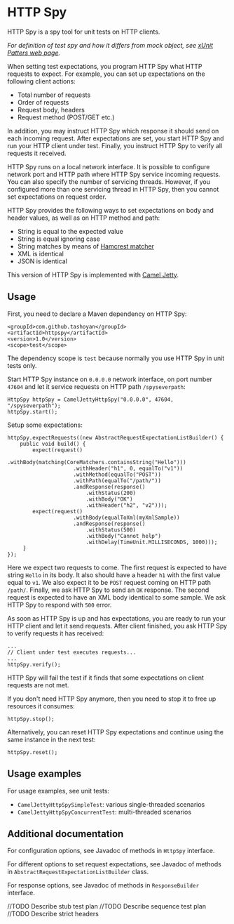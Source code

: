 # HTTP Spy

HTTP Spy is a spy tool for unit tests on HTTP clients.

_For definition of test spy and how it differs from mock object, see
[xUnit Patters web page](http://xunitpatterns.com/Mocks,%20Fakes,%20Stubs%20and%20Dummies.html)._

When setting test expectations, you program HTTP Spy what HTTP requests to
expect. For example, you can set up expectations on the following client
actions:

* Total number of requests
* Order of requests
* Request body, headers
* Request method (POST/GET etc.)

In addition, you may instruct HTTP Spy which response it should send on each
incoming request. After expectations are set, you start HTTP Spy and run your
HTTP client under test. Finally, you instruct HTTP Spy to verify all requests
it received.

HTTP Spy runs on a local network interface. It is possible to configure network
port and HTTP path where HTTP Spy service incoming requests. You can also
specify the number of servicing threads. However, if you configured more than
one servicing thread in HTTP Spy, then you cannot set expectations on request
order.

HTTP Spy provides the following ways to set expectations on body and header
values, as well as on HTTP method and path:

* String is equal to the expected value
* String is equal ignoring case
* String matches by means of [Hamcrest matcher](http://hamcrest.org/)
* XML is identical
* JSON is identical

This version of HTTP Spy is implemented with [Camel Jetty](http://camel.apache.org/jetty.html).

## Usage

First, you need to declare a Maven dependency on HTTP Spy:

    <groupId>com.github.tashoyan</groupId>
    <artifactId>httpspy</artifactId>
    <version>1.0</version>
    <scope>test</scope>

The dependency scope is `test` because normally you use HTTP Spy in unit tests
only.

Start HTTP Spy instance on `0.0.0.0` network interface, on port number `47604`
and let it service requests on HTTP path `/spyseverpath`:

    HttpSpy httpSpy = CamelJettyHttpSpy("0.0.0.0", 47604, "/spyseverpath");
    httpSpy.start();

Setup some expectations:

    httpSpy.expectRequests((new AbstractRequestExpectationListBuilder() {
        public void build() {
            expect(request()
                         .withBody(matching(CoreMatchers.containsString("Hello")))
                         .withHeader("h1", 0, equalTo("v1"))
                         .withMethod(equalTo("POST"))
                         .withPath(equalTo("/path/"))
                         .andResponse(response()
                             .withStatus(200)
                             .withBody("OK")
                             .withHeader("h2", "v2")));
            expect(request()
                         .withBody(equalToXml(myXmlSample))
                         .andResponse(response()
                             .withStatus(500)
                             .withBody("Cannot help")
                             .withDelay(TimeUnit.MILLISECONDS, 1000)));
         }
    });

Here we expect two requests to come. The first request is expected to have
string `Hello` in its body. It also should have a header `h1` with the first
value equal to `v1`. We also expect it to be `POST` request coming on HTTP path
`/path/`. Finally, we ask HTTP Spy to send an `OK` response.
The second request is expected to have an XML body identical to some sample. We
ask HTTP Spy to respond with `500` error.

As soon as HTTP Spy is up and has expectations, you are ready to run your HTTP client
and let it send requests. After client finished, you ask HTTP Spy to verify
requests it has received:

    ...
    // Client under test executes requests...
    ...
    httpSpy.verify();

HTTP Spy will fail the test if it finds that some expectations on client
requests are not met.

If you don't need HTTP Spy anymore, then you need to stop it to free up
resources it consumes:

    httpSpy.stop();

Alternatively, you can reset HTTP Spy expectations and continue using the same
instance in the next test:

    httpSpy.reset();

## Usage examples

For usage examples, see unit tests:

* `CamelJettyHttpSpySimpleTest`: various single-threaded scenarios
* `CamelJettyHttpSpyConcurrentTest`: multi-threaded scenarios


## Additional documentation

For configuration options, see Javadoc of methods in `HttpSpy` interface.

For different options to set request expectations, see Javadoc of methods in
`AbstractRequestExpectationListBuilder` class.

For response options, see Javadoc of methods in `ResponseBuilder` interface.

//TODO Describe stub test plan
//TODO Describe sequence test plan
//TODO Describe strict headers
